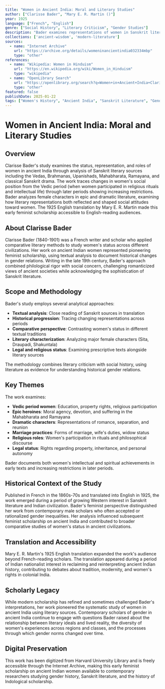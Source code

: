 ```yaml
---
title: "Women in Ancient India: Moral and Literary Studies"
author: ["Clarisse Bader", "Mary E. R. Martin ()"]
year: 1925
language: ["French", "English"]
genre: ["Social History", "Literary Criticism", "Gender Studies"]
description: "Bader examines representations of women in Sanskrit literature including the Vedas, epics, and classical drama, analyzing social status, legal rights, and literary characterization. The 1925 English translation made this early feminist scholarship on ancient Indian women accessible to broader aud..."
collections: ['ancient-wisdom', 'modern-literature']
sources:
  - name: "Internet Archive"
    url: "https://archive.org/details/womeninancientindia032334mbp"
    type: "other"
references:
  - name: "Wikipedia: Women in Hinduism"
    url: "https://en.wikipedia.org/wiki/Women_in_Hinduism"
    type: "wikipedia"
  - name: "OpenLibrary Search"
    url: "https://openlibrary.org/search?q=Women+in+Ancient+India+Clarisse+Bader"
    type: "other"
featured: false
publishDate: 2025-01-22
tags: ["Women's History", "Ancient India", "Sanskrit Literature", "Gender Studies", "Clarisse Bader", "19th Century Scholarship", "Vedic Women", "Epic Literature", "Social History", "Feminist Scholarship"]
---
```


# Women in Ancient India: Moral and Literary Studies

## Overview

Clarisse Bader's study examines the status, representation, and roles of women in ancient India through analysis of Sanskrit literary sources including the Vedas, Brahmanas, Upanishads, Mahabharata, Ramayana, and classical Sanskrit drama. The work traces changes in women's social position from the Vedic period (when women participated in religious rituals and intellectual life) through later periods showing increasing restrictions. Bader analyzes female characters in epic and dramatic literature, examining how literary representations both reflected and shaped social attitudes toward women. The 1925 English translation by Mary E. R. Martin made this early feminist scholarship accessible to English-reading audiences.

## About Clarisse Bader

Clarisse Bader (1840-1901) was a French writer and scholar who applied comparative literary methods to study women's status across different civilizations. Her work on ancient Indian women represented pioneering feminist scholarship, using textual analysis to document historical changes in gender relations. Writing in the late 19th century, Bader's approach combined philological rigor with social concern, challenging romanticized views of ancient societies while acknowledging the sophistication of Sanskrit literature.

## Scope and Methodology

Bader's study employs several analytical approaches:
- **Textual analysis**: Close reading of Sanskrit sources in translation
- **Historical progression**: Tracing changing representations across periods
- **Comparative perspective**: Contrasting women's status in different textual traditions
- **Literary characterization**: Analyzing major female characters (Sita, Draupadi, Shakuntala)
- **Legal and religious status**: Examining prescriptive texts alongside literary sources

The methodology combines literary criticism with social history, using literature as evidence for understanding historical gender relations.

## Key Themes

The work examines:
- **Vedic period women**: Education, property rights, religious participation
- **Epic heroines**: Moral agency, devotion, and suffering in the Mahabharata and Ramayana
- **Dramatic characters**: Representations of romance, separation, and reunion
- **Marriage practices**: Forms of marriage, wife's duties, widow status
- **Religious roles**: Women's participation in rituals and philosophical discourse
- **Legal status**: Rights regarding property, inheritance, and personal autonomy

Bader documents both women's intellectual and spiritual achievements in early texts and increasing restrictions in later periods.

## Historical Context of the Study

Published in French in the 1860s-70s and translated into English in 1925, the work emerged during a period of growing Western interest in Sanskrit literature and Indian civilization. Bader's feminist perspective distinguished her work from contemporary male scholars who often accepted or rationalized gender inequalities. Her analysis influenced subsequent feminist scholarship on ancient India and contributed to broader comparative studies of women's status in ancient civilizations.

## Translation and Accessibility

Mary E. R. Martin's 1925 English translation expanded the work's audience beyond French-reading scholars. The translation appeared during a period of Indian nationalist interest in reclaiming and reinterpreting ancient Indian history, contributing to debates about tradition, modernity, and women's rights in colonial India.

## Scholarly Legacy

While modern scholarship has refined and sometimes challenged Bader's interpretations, her work pioneered the systematic study of women in ancient India using literary sources. Contemporary scholars of gender in ancient India continue to engage with questions Bader raised about the relationship between literary ideals and lived reality, the diversity of women's experiences across regions and classes, and the processes through which gender norms changed over time.

## Digital Preservation

This work has been digitized from Harvard University Library and is freely accessible through the Internet Archive, making this early feminist scholarship on ancient Indian women available to contemporary researchers studying gender history, Sanskrit literature, and the history of Indological scholarship.
